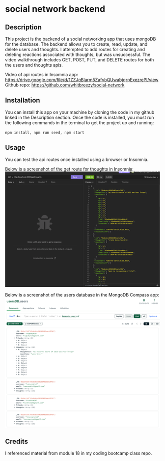 # social network backend

## Description

This project is the backend of a social networking app that uses mongoDB for the database. The backend allows you to create, read, update, and delete users and thoughts. I attempted to add routes for creating and deleting reactions associated with thoughts, but was unsuccessful. The video walkthrough includes GET, POST, PUT, and DELETE routes for both the users and thoughts apis. 

Video of api routes in Insomnia app: https://drive.google.com/file/d/1ZZJqBlarm5ZafvbQUwabjqrpExezrePl/view
Github repo: https://github.com/whitbreezy/social-network

## Installation

You can install this app on your machine by cloning the code in my github linked in the Description section. Once the code is installed, you must run the following commands in the terminal to get the project up and running:

`npm install,
npm run seed,
npm start`

## Usage

You can test the api routes once installed using a browser or Insomnia. 

Below is a screenshot of the get route for thoughts in Insomnia:
![thoughts route](img/thoughts-api.png)

Below is a screenshot of the users database in the MongoDB Compass app:
![userDB](img/usersdb.png)


## Credits

I referenced material from module 18 in my coding bootcamp class repo. 

